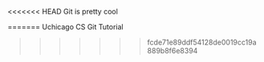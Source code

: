 <<<<<<< HEAD
Git is pretty cool

=======
Uchicago CS Git Tutorial
>>>>>>> fcde71e89ddf54128de0019cc19a889b8f6e8394
